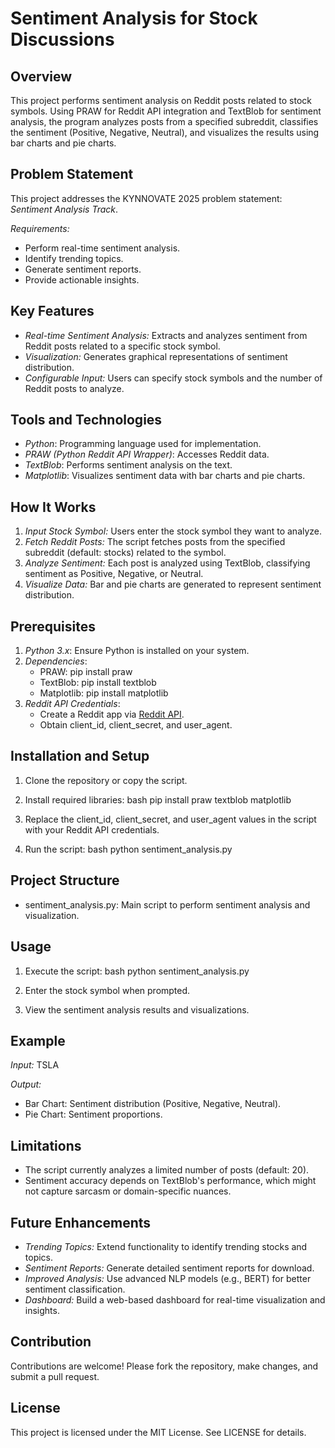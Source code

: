 # Sentiment Analysis for Stock Discussions

## Overview
This project performs sentiment analysis on Reddit posts related to stock symbols. Using PRAW for Reddit API integration and TextBlob for sentiment analysis, the program analyzes posts from a specified subreddit, classifies the sentiment (Positive, Negative, Neutral), and visualizes the results using bar charts and pie charts.

## Problem Statement
This project addresses the KYNNOVATE 2025 problem statement: *Sentiment Analysis Track*.

*Requirements:*
- Perform real-time sentiment analysis.
- Identify trending topics.
- Generate sentiment reports.
- Provide actionable insights.

## Key Features
- *Real-time Sentiment Analysis:* Extracts and analyzes sentiment from Reddit posts related to a specific stock symbol.
- *Visualization:* Generates graphical representations of sentiment distribution.
- *Configurable Input:* Users can specify stock symbols and the number of Reddit posts to analyze.

## Tools and Technologies
- *Python*: Programming language used for implementation.
- *PRAW (Python Reddit API Wrapper)*: Accesses Reddit data.
- *TextBlob*: Performs sentiment analysis on the text.
- *Matplotlib*: Visualizes sentiment data with bar charts and pie charts.

## How It Works
1. *Input Stock Symbol:* Users enter the stock symbol they want to analyze.
2. *Fetch Reddit Posts:* The script fetches posts from the specified subreddit (default: stocks) related to the symbol.
3. *Analyze Sentiment:* Each post is analyzed using TextBlob, classifying sentiment as Positive, Negative, or Neutral.
4. *Visualize Data:* Bar and pie charts are generated to represent sentiment distribution.

## Prerequisites
1. *Python 3.x*: Ensure Python is installed on your system.
2. *Dependencies*:
    - PRAW: pip install praw
    - TextBlob: pip install textblob
    - Matplotlib: pip install matplotlib
3. *Reddit API Credentials*:
   - Create a Reddit app via [Reddit API](https://www.reddit.com/prefs/apps).
   - Obtain client_id, client_secret, and user_agent.

## Installation and Setup
1. Clone the repository or copy the script.
2. Install required libraries:
   bash
   pip install praw textblob matplotlib
   
3. Replace the client_id, client_secret, and user_agent values in the script with your Reddit API credentials.
4. Run the script:
   bash
   python sentiment_analysis.py
   

## Project Structure
- sentiment_analysis.py: Main script to perform sentiment analysis and visualization.

## Usage
1. Execute the script:
   bash
   python sentiment_analysis.py
   
2. Enter the stock symbol when prompted.
3. View the sentiment analysis results and visualizations.

## Example
*Input:* TSLA

*Output:*
- Bar Chart: Sentiment distribution (Positive, Negative, Neutral).
- Pie Chart: Sentiment proportions.

## Limitations
- The script currently analyzes a limited number of posts (default: 20).
- Sentiment accuracy depends on TextBlob's performance, which might not capture sarcasm or domain-specific nuances.

## Future Enhancements
- *Trending Topics:* Extend functionality to identify trending stocks and topics.
- *Sentiment Reports:* Generate detailed sentiment reports for download.
- *Improved Analysis:* Use advanced NLP models (e.g., BERT) for better sentiment classification.
- *Dashboard:* Build a web-based dashboard for real-time visualization and insights.

## Contribution
Contributions are welcome! Please fork the repository, make changes, and submit a pull request.

## License
This project is licensed under the MIT License. See LICENSE for details.
